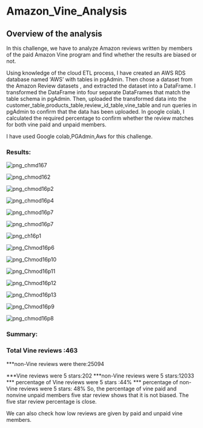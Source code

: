 # Amazon_Vine_Analysis
## Overview of the analysis 
In this challenge, we have to analyze Amazon reviews written by members of the paid Amazon Vine program and find whether the results are biased or not. 

Using knowledge of the cloud ETL process, I have created an AWS RDS database named ‘AWS’ with tables in pgAdmin.
Then chose a dataset from the Amazon Review datasets , and extracted the dataset into a DataFrame. I transformed the DataFrame into four separate DataFrames that match the table schema in pgAdmin. Then, uploaded the transformed data into the customer_table,products_table,review_id_table,vine_table and run queries in pgAdmin to confirm that the data has been uploaded. In google colab, I calculated the required percentage to confirm whether the review matches for both vine paid and unpaid members.

I have used Google colab,PGAdmin,Aws for this challenge.

### Results:

![png_chmd167](https://github.com/Ruma-T/Amazon_Vine_Analysis/blob/main/resources/chmd16p7.PNG)




 ![png_chmod162](https://github.com/Ruma-T/Amazon_Vine_Analysis/blob/main/resources/chmod16p1.PNG)
 
 

![png_chmod16p2](https://github.com/Ruma-T/Amazon_Vine_Analysis/blob/main/resources/chmod16p2.PNG)



![png_chmod16p4](https://github.com/Ruma-T/Amazon_Vine_Analysis/blob/main/resources/chmod16p4.PNG)



![png_chmod16p7](https://github.com/Ruma-T/Amazon_Vine_Analysis/blob/main/resources/chmod16p7.PNG)




![png_chmod16p7](https://github.com/Ruma-T/Amazon_Vine_Analysis/blob/main/resources/chmod16p3.PNG)



![png_ch16p1](https://github.com/Ruma-T/Amazon_Vine_Analysis/blob/main/resources/ch16p1.PNG)



![png_Chmod16p6](https://github.com/Ruma-T/Amazon_Vine_Analysis/blob/main/resources/Chmod16p6.PNG)



![png_Chmod16p10](https://github.com/Ruma-T/Amazon_Vine_Analysis/blob/main/resources/Chmod16p10.PNG)



![png_Chmod16p11](https://github.com/Ruma-T/Amazon_Vine_Analysis/blob/main/resources/Chmod16p11.PNG)





![png_Chmod16p12](https://github.com/Ruma-T/Amazon_Vine_Analysis/blob/main/resources/Chmod16p12.PNG)





![png_Chmod16p13](https://github.com/Ruma-T/Amazon_Vine_Analysis/blob/main/resources/Chmod16p13.PNG)






![png_Chmod16p9](https://github.com/Ruma-T/Amazon_Vine_Analysis/blob/main/resources/Chmod16p9.PNG)





![png_chmod16p8](https://github.com/Ruma-T/Amazon_Vine_Analysis/blob/main/resources/chmod16p8.PNG)


### Summary:
### Total Vine reviews :463  
***non-Vine reviews were there:25094

***Vine reviews were 5 stars:202
***non-Vine reviews were 5 stars:12033
*** percentage of Vine reviews were 5 stars :44%
*** percentage of non-Vine reviews were 5 stars: 48%
So, the percentage of vine paid and nonvine unpaid members five star review shows that it is not biased. The five star review percentage is close.

We can also check how low reviews are given by paid and unpaid vine members.
